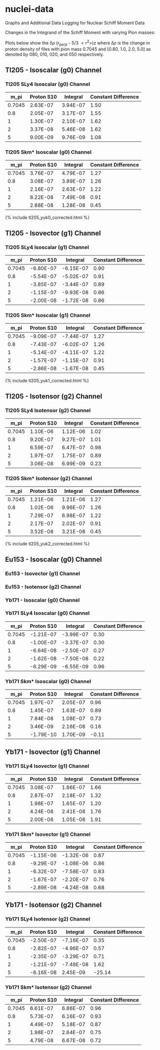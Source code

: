 # nuclei-data
Graphs and Additional Data Logging for Nuclear Schiff Moment Data

Changes in the Integrand of the Schiff Moment with varying Pion masses:

Plots below show the $\delta \rho$ ($r_{perp}$ - 5/3 $<r^2>$)z  where $\delta \rho$ is the change in proton density of files with pion mass 0.7045 and [0.80, 1.0, 2.0, 5.0] as 
denoted by 080, 010, 020, and 050 respectively.

## Tl205 - Isoscalar (g0) Channel

### Tl205 SLy4 Isoscalar (g0) Channel
| m_pi   |Proton S10| Integral  | Constant Difference |
|--------|----------|-----------|---------------------|
| 0.7045 | 2.63E-07 | 3.94E-07  | 1.50                |
| 0.8    | 2.05E-07 | 3.17E-07  | 1.55                |
| 1      | 1.30E-07 | 2.10E-07  | 1.62                |
| 2      | 3.37E-08 | 5.46E-08  | 1.62                |
| 5      | 9.00E-09 | 9.76E-09  | 1.08                |

### Tl205 Skm* Isoscalar (g0) Channel
| m_pi   | Proton S10 | Integral  | Constant Difference |
|--------|------------|-----------|---------------------|
| 0.7045 | 3.76E-07   | 4.79E-07  | 1.27                |
| 0.8    | 3.08E-07   | 3.89E-07  | 1.26                |
| 1      | 2.16E-07   | 2.63E-07  | 1.22                |
| 2      | 8.22E-08   | 7.49E-08  | 0.91                |
| 5      | 2.88E-08   | 1.28E-08  | 0.45                |

{% include tl205_yuk0_corrected.html %}


## Tl205 - Isovector (g1) Channel 
### Tl205 SLy4 Isoscalar (g1) Channel
| m_pi   | Proton S10 | Integral  | Constant Difference |
|--------|------------|-----------|---------------------|
| 0.7045 | -6.80E-07  | -6.15E-07 | 0.90                |
| 0.8    | -5.54E-07  | -5.02E-07 | 0.91                |
| 1      | -3.85E-07  | -3.44E-07 | 0.89                |
| 2      | -1.15E-07  | -9.93E-08 | 0.86                |
| 5      | -2.00E-08  | -1.72E-08 | 0.86                |

### Tl205 Skm* Isoscalar (g1) Channel
| m_pi   | Proton S10 | Integral  | Constant Difference |
|--------|------------|-----------|---------------------|
| 0.7045 | -9.09E-07  | -7.44E-07 | 1.27                |
| 0.8    | -7.43E-07  | -6.02E-07 | 1.26                |
| 1      | -5.14E-07  | -4.11E-07 | 1.22                |
| 2      | -1.57E-07  | -1.15E-07 | 0.91                |
| 5      | -2.86E-08  | -1.67E-08 | 0.45                |

{% include tl205_yuk1_corrected.html %}

## Tl205 - Isotensor (g2) Channel 

### Tl205 SLy4 Isotensor (g2) Channel
| m_pi   | Proton S10 | Integral  | Constant Difference |
|--------|------------|-----------|---------------------|
| 0.7045 | 1.10E-06   | 1.12E-06  | 1.02                |
| 0.8    | 9.20E-07   | 9.27E-07  | 1.01                |
| 1      | 6.59E-07   | 6.47E-07  | 0.98                |
| 2      | 1.97E-07   | 1.75E-07  | 0.89                |
| 5      | 3.06E-08   | 6.99E-09  | 0.23                |

### Tl205 Skm* Isotensor (g2) Channel
| m_pi   | Proton S10 | Integral  | Constant Difference |
|--------|------------|-----------|---------------------|
| 0.7045 | 1.21E-06   | 1.21E-06  | 1.27                |
| 0.8    | 1.02E-06   | 9.96E-07  | 1.26                |
| 1      | 7.29E-07   | 6.98E-07  | 1.22                |
| 2      | 2.17E-07   | 2.02E-07  | 0.91                |
| 5      | 3.52E-08   | 3.21E-08  | 0.45                |

{% include tl205_yuk2_corrected.html %}

## Eu153 - Isoscalar (g0) Channel 


### Eu153 - Isovector (g1) Channel 


### Eu153 - Isotensor (g2) Channel 


### Yb171 - Isoscalar (g0) Channel 

### Yb171 SLy4 Isoscalar (g0) Channel
| m_pi   | Proton S10 | Integral  | Constant Difference |
|--------|------------|-----------|---------------------|
| 0.7045 | -1.21E-07  | -3.99E-07 | 0.30                |
| 0.8    | -1.00E-07  | -3.37E-07 | 0.30                |
| 1      | -6.64E-08  | -2.50E-07 | 0.27                |
| 2      | -1.62E-08  | -7.50E-08 | 0.22                |
| 5      | -6.29E-09  | -6.55E-09 | 0.96                |

### Yb171 Skm* Isoscalar (g0) Channel
| m_pi   | Proton S10 | Integral  | Constant Difference |
|--------|------------|-----------|---------------------|
| 0.7045 | 1.97E-07   | 2.05E-07  | 0.96                |
| 0.8    | 1.45E-07   | 1.63E-07  | 0.89                |
| 1      | 7.84E-08   | 1.08E-07  | 0.73                |
| 2      | 3.46E-09   | 2.16E-08  | 0.16                |
| 5      | -1.79E-10  | 1.70E-09  | -0.11               |

## Yb171 - Isovector (g1) Channel 

### Yb171 SLy4 Isovector (g1) Channel
| m_pi   | Proton S10 | Integral  | Constant Difference |
|--------|------------|-----------|---------------------|
| 0.7045 | 3.08E-07   | 1.86E-07  | 1.66                |
| 0.8    | 2.87E-07   | 2.18E-07  | 1.32                |
| 1      | 1.98E-07   | 1.65E-07  | 1.20                |
| 2      | 4.24E-08   | 2.41E-08  | 1.76                |
| 5      | 2.00E-08   | 1.05E-08  | 1.91                |

### Yb171 Skm* Isovector (g1) Channel
| m_pi   | Proton S10 | Integral  | Constant Difference |
|--------|------------|-----------|---------------------|
| 0.7045 | -1.15E-06  | -1.32E-06 | 0.87                |
| 0.8    | -9.29E-07  | -1.08E-06 | 0.86                |
| 1      | -6.32E-07  | -7.58E-07 | 0.83                |
| 2      | -1.67E-07  | -2.20E-07 | 0.76                |
| 5      | -2.89E-08  | -4.24E-08 | 0.68                |

## Yb171 - Isotensor (g2) Channel 

### Yb171 SLy4 Isotensor (g2) Channel
| m_pi   | Proton S10 | Integral  | Constant Difference |
|--------|------------|-----------|---------------------|
| 0.7045 | -2.50E-07  | -7.16E-07 | 0.35                |
| 0.8    | -2.82E-07  | -4.96E-07 | 0.57                |
| 1      | -2.35E-07  | -3.29E-07 | 0.71                |
| 2      | -1.21E-07  | -7.48E-08 | 1.62                |
| 5      | -6.16E-08  | 2.45E-09  | -25.14              |

### Yb171 Skm* Isotensor (g2) Channel
| m_pi   | Proton S10 | Integral  | Constant Difference |
|--------|------------|-----------|---------------------|
| 0.7045 | 6.61E-07   | 6.86E-07  | 0.96                |
| 0.8    | 5.73E-07   | 6.16E-07  | 0.93                |
| 1      | 4.49E-07   | 5.18E-07  | 0.87                |
| 2      | 1.98E-07   | 2.64E-07  | 0.75                |
| 5      | 4.79E-08   | 6.67E-08  | 0.72                |

